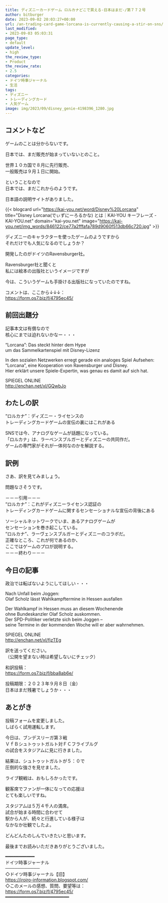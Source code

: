 ```yaml
---
title: ディズニーカードゲーム ロルカナどこで買える-日本はまだ‐/第７７２号
author: bitburger
date: 2023-09-02 20:03:27+00:00
url: /an-trading-card-game-lorcana-is-currently-causing-a-stir-on-sns/
last_modified:
- 2023-09-03 05:03:31
page_type:
- default
update_level:
- high
the_review_type:
- Product
the_review_rate:
- 2.5
categories:
- ドイツ時事ジャーナル
- 生活
tags:
- ディズニー
- トレーディングカード
- 人気ゲーム
image: img/2023/09/disney_genie-4198396_1280.jpg
---
```

## コメントなど
ゲームのことは分からないです。

日本では、まだ販売が始まっていないとのこと。

世界１０カ国で８月に先行販売、  
一般販売は９月１日に開始。

ということなので  
日本では、まだこれからのようです。

日本語の説明サイトがありました。

{{< blogcard url="https://kai-you.net/word/Disney%20Lorcana" title="Disney Lorcana(でぃずにーろるかな) とは｜KAI-YOU キーフレーズ - KAI-YOU.net" domain="kai-you.net" image="https://kai-you.net/img_words/846122/ce77a2fffafa789d9060f513db66c720.jpg" >}} 

ディズニーのキャラクターを使ったゲームのようですから  
それだけでも人気になるのでしょうか？

開発したのがドイツのRavensburger社。

Ravensburger社と聞くと  
私には絵本の出版社というイメージですが

今は、こういうゲームも手掛ける出版社になっていたのですね。

コメントは、ここから↓↓↓：  
<https://form.os7.biz/f/4795ec45/>

## 前回出題分
記事本文は有償なので  
核心にまでは迫れないかなー・・・

&#8220;Lorcana&#8221;: Das steckt hinter dem Hype  
um das Sammelkartenspiel mit Disney-Lizenz

In den sozialen Netzwerken erregt gerade ein analoges Spiel Aufsehen:  
&#8220;Lorcana&#8221;, eine Kooperation von Ravensburger und Disney.  
Hier erklärt unsere Spiele-Expertin, was genau es damit auf sich hat.

SPIEGEL ONLINE  
<http://enchan.net/xl/GQwbJo>

## わたしの訳
&#8220;ロルカナ&#8221;：ディズニー・ライセンスの  
トレーディングカードゲームの宣伝の裏にはこれがある

SNSでは今、アナログなゲームが話題になっている。  
「ロルカナ」は、ラーベンスブルガーとディズニーの共同作だ。  
ゲームの専門家がそれが一体何なのかを解説する。

## 訳例
さあ、訳を見てみましょう。

問題なさそうです。

－－－引用－－－  
“ロルカナ”：これがディズニーライセンス認証の  
トレーディングカードゲームに関するセンセーショナルな宣伝の背後にある

ソーシャルネットワークでいま、あるアナログゲームが  
センセーションを巻き起こしている。  
“ロルカナ”、ラーヴェンスブルガーとディズニーのコラボだ。  
正確なところ、これが何であるのか、  
ここではゲームのプロが説明する。  
－－－終わり－－－

## 今日の記事
政治では転ばないようにしてほしい・・・

Nach Unfall beim Joggen:  
Olaf Scholz lässt Wahlkampftermine in Hessen ausfallen

Der Wahlkampf in Hessen muss an diesem Wochenende  
ohne Bundeskanzler Olaf Scholz auskommen.  
Der SPD-Politiker verletzte sich beim Joggen –  
seine Termine in der kommenden Woche will er aber wahrnehmen.

SPIEGEL ONLINE  
<http://enchan.net/xl/fjzTEg>

訳を送ってください。  
（公開を望まない時は希望しないにチェック）

和訳投稿：  
<https://form.os7.biz/f/bba8ab6e/>

投稿期限：２０２３年９月８日（金）  
日本はまだ残暑でしょうか・・・

## あとがき
投稿フォームを変更しました。  
しばらく試用運転します。

今日は、ブンデスリーガ第３戦  
ＶｆＢシュトゥットガルト対ＦＣフライブルグ  
の試合をスタジアムに見に行きました。

結果は、シュトゥットガルトが５：０で  
圧倒的な強さを見せました。

ライブ観戦は、おもしろかったです。

観客席でファンが一体になっての応援は  
とても楽しいですね。

スタジアムは５万４千人の満席。  
試合が始まる時間に合わせて  
駅から人が、続々と行進している様子は  
なかなか壮観でしたよ。

どんどんたのしんでいきたいと思います。

最後までお読みいただきありがとうございました。

━━━━━━━━━━━  
ドイツ時事ジャーナル  
───────────  
◇ドイツ時事ジャーナル【旧】  
<https://iroiro-information.blogspot.com/>  
◇このメールの感想、質問、要望等は：  
<https://form.os7.biz/f/4795ec45/>  
━━━━━━━━━━━━━━━━━━━━━━━━